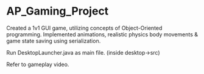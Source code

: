 # AP_Gaming_Project
Created a 1v1 GUI game, utilizing concepts of Object-Oriented programming. Implemented animations, realistic physics body movements &amp; game state saving using serialization.

Run DesktopLauncher.java as main file. (inside desktop->src)

Refer to gameplay video.
